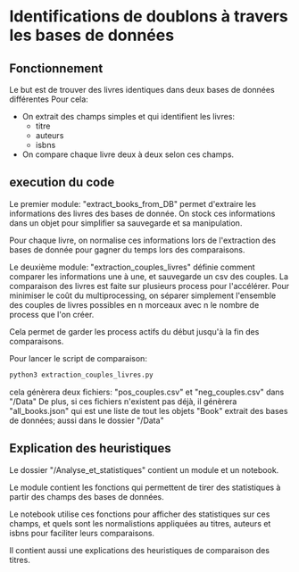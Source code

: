 # Identifications de doublons à travers les bases de données

## Fonctionnement

Le but est de trouver des livres identiques dans deux bases de données différentes
Pour cela:
- On extrait des champs simples et qui identifient les livres:
    - titre
    - auteurs
    - isbns
- On compare chaque livre deux à deux selon ces champs.

## execution du code

Le premier module: "extract_books_from_DB" permet d'extraire les informations des livres des bases de donnée.
On stock ces informations dans un objet pour simplifier sa sauvegarde et sa manipulation.

Pour chaque livre, on normalise ces informations lors de l'extraction des bases de donnée pour gagner du temps lors des comparaisons.

Le deuxième module: "extraction_couples_livres" définie comment comparer les informations une à une, et sauvegarde un csv des couples.
La comparaison des livres est faite sur plusieurs process pour l'accélérer. Pour minimiser le coût du multiprocessing, on séparer simplement l'ensemble des couples de livres possibles en n morceaux avec n le nombre de process que l'on créer.
 
Cela permet de garder les process actifs du début jusqu'à la fin des comparaisons.

Pour lancer le script de comparaison:
```bash
python3 extraction_couples_livres.py
```
cela génèrera deux fichiers: "pos_couples.csv" et "neg_couples.csv" dans "/Data"
De plus, si ces fichiers n'existent pas déjà, il génèrera "all_books.json" qui est une liste de tout les objets "Book" extrait des bases de données; aussi dans le dossier "/Data"

## Explication des heuristiques

Le dossier "/Analyse_et_statistiques" contient un module et un notebook.

Le module contient les fonctions qui permettent de tirer des statistiques à partir des champs des bases de données.

Le notebook utilise ces fonctions pour afficher des statistiques sur ces champs, et quels sont les normalistions appliquées au titres, auteurs et isbns pour faciliter leurs comparaisons.

Il contient aussi une explications des heuristiques de comparaison des titres. 